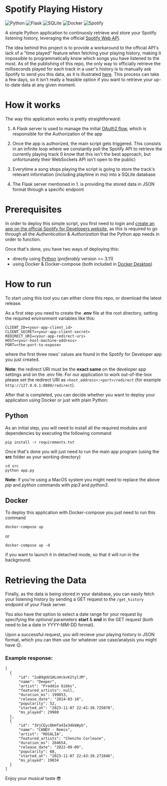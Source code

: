 # Spotify Playing History
![Python](https://img.shields.io/badge/python-3670A0?style=for-the-badge&logo=python&logoColor=ffdd54)
![Flask](https://img.shields.io/badge/flask-%23000.svg?style=for-the-badge&logo=flask&logoColor=white)
![SQLite](https://img.shields.io/badge/sqlite-%2307405e.svg?style=for-the-badge&logo=sqlite&logoColor=white)
![Docker](https://img.shields.io/badge/docker-%230db7ed.svg?style=for-the-badge&logo=docker&logoColor=white)
![Spotify](https://img.shields.io/badge/Spotify-1ED760?style=for-the-badge&logo=spotify&logoColor=white)

A simple Python application to continuosly retrieve and store your Spotify listening history, leveraging the official [Spotify Web API](https://developer.spotify.com/documentation/web-api).

The idea behind this project is to provide a workaround to the official API's lack of a "time played" feature when fetching your playing history, making it impossible to programmatically know which songs you have listened to the most. As of the publishing of this repo, the only way to officially retrieve the milliseconds played for each track in a user's history is to manually ask Spotify to send you this data, as it is illustrated [here](https://support.spotify.com/us/article/understanding-my-data/). This process can take a few days, so it isn't really a feasible option if you want to retrieve your up-to-date data at any given moment.

# How it works
The way this application works is pretty straightforward:
1. A Flask server is used to manage the initial [OAuth2 flow](https://developer.spotify.com/documentation/web-api/tutorials/code-flow), which is responsible for the Authorization of the app

2. Once the app is authorized, the main script gets triggered. This consists in an infinite loop where we constantly poll the Spotify API to retrieve the currently playing track (I know that this isn't the best approach, but unfortunately their WebSockets API isn't open to the public)

3. Everytime a song stops playing the script is going to store the track's relevant information (including playtime in ms) into a SQLite database

4. The Flask server mentioned in 1. is providing the stored data in JSON format through a specific endpoint

# Prerequisites
In order to deploy this simple script, you first need to login and [create an app on the official Spotify for Developers website](https://developer.spotify.com/documentation/web-api/concepts/apps), as this is required to go through all the *Authentication* & *Authorization* that the Python app needs in order to function.

Once that's done, you have two ways of deploying this:
- directly using [Python](https://www.python.org/) (*preferably* version >= 3.11)
- using Docker & Docker-compose (both included in [Docker Desktop](https://www.docker.com/products/docker-desktop/))

# How to run
To start using this tool you can either clone this repo, or download the latest release.

As a first step you need to create the **.env** file at the root directory, setting the required environment variables like this:

    CLIENT_ID=<your-app-client_id>
    CLIENT_SECRET=<your-app-client-secret>
    REDIRECT_URI=<your-app-redirect-uri>
    HOST=<your-host-machine-address>
    PORT=<the-port-to-expose>

where the first three rows' values are found in the Spotify for Developer app you just created. 

**Note**: the redirect URI must be the **exact same** on the developer app settings and on the .env file. For our application to work out-of-the-box please set the redirect URI as `<host_address>:<port>/redirect` (for example `http://127.0.0.1:8080/redirect`).

After that is completed, you can decide whether you want to deploy your application using Docker or just with plain Python:

## Python
As an initial step, you will need to install all the required modules and dependencies by executing the following command

    pip install -r requirements.txt

Once that's done you will just need to run the main app program (using the **src** folder as your working directory)
    
    cd src
    python app.py

**Note**: if you're using a MacOS system you might need to replace the above *pip* and *python* commands with *pip3* and *python3*.

## Docker
To deploy this application with Docker-compose you just need to run this command

    docker-compose up
or

    docker-compose up -d

if you want to launch it in detached mode, so that it will run in the background.

# Retrieving the Data
Finally, as the data is being stored in your database, you can easily fetch your listening history by sending a GET request to the `/get_history` endpoint of your Flask server.

You also have the option to select a date range for your request by specifying the *optional* parameters **start** & **end** in the GET request (both need to be a date in YYYY-MM-DD format).

Upon a successful request, you will recieve your playing history in JSON format, which you can then use for whatever use case/analysis you might have 😉.

### Example response:

    [
      {
          "id": "2uB9gUU1HLnHckvK2tylJM",
          "name": "Deeper",
          "artist": "Freddie Gibbs",
          "featured_artists": null,
          "duration_ms": 199053,
          "release_date": "2014-03-18",
          "popularity": 52,
          "started_at": "2023-11-07 22:41:38.725070",
          "ms_played": 29980
      },
      {
          "id": "3VjCEyc0bHfa4Ie34kbWyb",
          "name": "CANDY - Remix",
          "artist": "ROSALÍA",
          "featured_artists": "Chencho Corleone",
          "duration_ms": 204654,
          "release_date": "2022-09-09",
          "popularity": 68,
          "started_at": "2023-11-07 22:43:38.271046",
          "ms_played": 19034
      }
    ]

Enjoy your musical taste 😎
